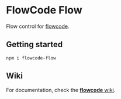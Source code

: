 FlowCode Flow
=============

Flow control for [flowcode](https://www.npmjs.com/package/flowcode).

Getting started
---------------

`npm i flowcode-flow`

Wiki
----

For documentation, check the [**flowcode** wiki](https://github.com/kwaia/flowcode.js/wiki).
